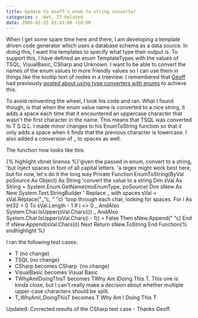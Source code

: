 ```yaml
---
title: Update to Geoff's enum to string converter
categories : .Net, IT Related
date: 2006-02-25 03:43:00 +10:00
---
```


When I get some spare time here and there, I am developing a template driven code generator which uses a database schema as a data source. In doing this, I want the templates to specify what type their output is. To support this, I have defined an enum TemplateTypes with the values of TSQL, VisualBasic, CSharp and Unknown. I want to be able to convert the names of the enum values to more friendly values so I can use them in things like the tooltip text of nodes in a treeview. I remembered that [Geoff][0] had previously [posted about using type converters with enums][1] to achieve this. 

To avoid reinventing the wheel, I took his code and ran. What I found though, is that when the enum value name is converted to a nice string, it adds a space each time that it encountered an uppercase character that wasn't the first character in the name. This means that TSQL was converted to T S Q L. I made minor changes to his EnumToString function so that it only adds a space when it finds that the previous character is lowercase. I also added a conversion of _ to spaces as well. 

The function now looks like this: 

{% highlight vbnet linenos %}'given the passed in enum, convert to a string, 'but inject spaces in font of all capital letters. 'a regex might work best here, but for now, let's do it the long way Private Function EnumToString(ByVal poSource As Object) As String 'convert the value to a string Dim sVal As String = System.Enum.GetName(moEnumType, poSource) Dim sNew As New System.Text.StringBuilder ' Replace _ with spaces sVal = sVal.Replace("_"c, " "c) 'loop through each char, looking for spaces. For i As Int32 = 0 To sVal.Length - 1 If i <&gt; 0 _ AndAlso System.Char.IsUpper(sVal.Chars(i)) _ AndAlso System.Char.IsUpper(sVal.Chars(i - 1)) = False Then sNew.Append(" "c) End If sNew.Append(sVal.Chars(i)) Next Return sNew.ToString End Function{% endhighlight %}

I ran the following test cases: 

* T (no change)
* TSQL (no change)
* CSharp becomes CSharp&#160; (no change)
* VisualBasic becomes Visual Basic
* TWhyAmIDoingThisT becomes TWhy Am IDoing This T. This one is kinda close, but I can't really make a decision about whether multiple upper-case characters should be split.
* T_WhyAmI_DoingThisT becomes T Why Am I Doing This T

Updated: Corrected results of the CSharp test case - Thanks Geoff. 

[0]: http://codebetter.com/blogs/geoff.appleby/default.aspx
[1]: http://codebetter.com/blogs/geoff.appleby/archive/2004/11/18/32533.aspx

